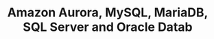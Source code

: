 ---
layout: all-exams
title: "Amazon Aurora, MySQL, MariaDB, SQL Server and Oracle Datab"
blurb: "Database engines like SQL Server and MariaDB are all relational. These are all options that can be configured to drive the runtime of an Amazon RDS instan"
quid: 22
---